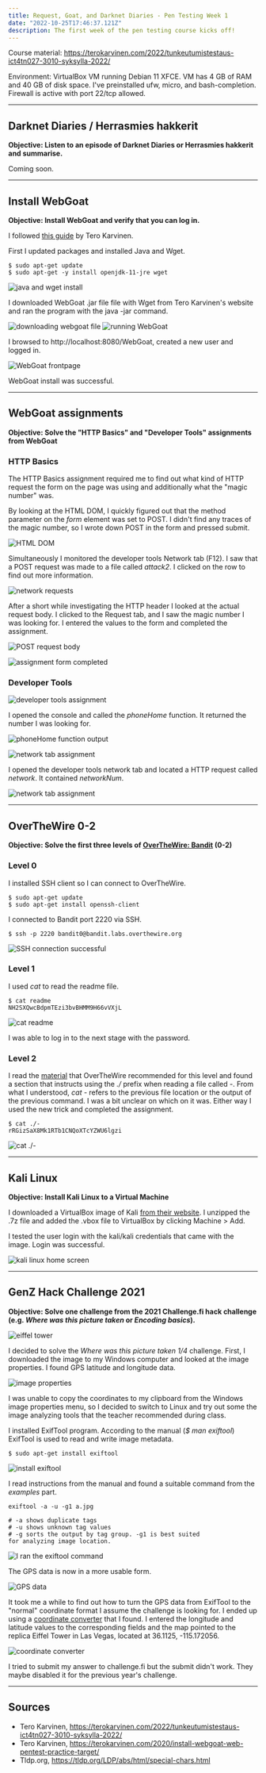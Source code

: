 ```yaml
---
title: Request, Goat, and Darknet Diaries - Pen Testing Week 1
date: "2022-10-25T17:46:37.121Z"
description: The first week of the pen testing course kicks off!
---
```


Course material: https://terokarvinen.com/2022/tunkeutumistestaus-ict4tn027-3010-syksylla-2022/

Environment: VirtualBox VM running Debian 11 XFCE. VM has 4 GB of RAM and 40 GB of disk space. I've preinstalled ufw, micro, and bash-completion. Firewall is active with port 22/tcp allowed.

---

## Darknet Diaries / Herrasmies hakkerit

**Objective: Listen to an episode of Darknet Diaries or Herrasmies hakkerit and summarise.**

Coming soon.

---

## Install WebGoat

**Objective: Install WebGoat and verify that you can log in.**

I followed [this guide](https://terokarvinen.com/2020/install-webgoat-web-pentest-practice-target/) by Tero Karvinen.

First I updated packages and installed Java and Wget.

```
$ sudo apt-get update
$ sudo apt-get -y install openjdk-11-jre wget
``` 

![java and wget install](f1.PNG)

I downloaded WebGoat .jar file file with Wget from Tero Karvinen's website and ran the program with the java -jar command.

![downloading webgoat file](f2.PNG)
![running WebGoat](f3.PNG)

I browsed to http://localhost:8080/WebGoat, created a new user and logged in.

![WebGoat frontpage](f4.PNG)

WebGoat install was successful.

---

## WebGoat assignments

**Objective: Solve the "HTTP Basics" and "Developer Tools" assignments from WebGoat**

### HTTP Basics

The HTTP Basics assignment required me to find out what kind of HTTP request the form on the page was using and additionally what the "magic number" was.

By looking at the HTML DOM, I quickly figured out that the method parameter on the *form* element was set to POST. I didn't find any traces of the magic number, so I wrote down POST in the form and pressed submit.

![HTML DOM](f6.PNG)

Simultaneously I monitored the developer tools Network tab (F12). I saw that a POST request was made to a file called *attack2*. I clicked on the row to find out more information.

![network requests](f7.PNG)

After a short while investigating the HTTP header I looked at the actual request body. I clicked to the Request tab, and I saw the magic number I was looking for. I entered the values to the form and completed the assignment.

![POST request body](f5.PNG)

![assignment form completed](f8.PNG)

### Developer Tools

![developer tools assignment](f9.PNG)

I opened the console and called the *phoneHome* function. It returned the number I was looking for.

![phoneHome function output](f10.PNG)

![network tab assignment](f12.PNG)

I opened the developer tools network tab and located a HTTP request called *network*. It contained *networkNum*.

![network tab assignment](f11.PNG)

---

## OverTheWire 0-2

**Objective: Solve the first three levels of [OverTheWire: Bandit](https://overthewire.org/wargames/bandit/) (0-2)**

### Level 0

I installed SSH client so I can connect to OverTheWire.

```
$ sudo apt-get update
$ sudo apt-get install openssh-client
```

I connected to Bandit port 2220 via SSH.

```
$ ssh -p 2220 bandit0@bandit.labs.overthewire.org
```

![SSH connection successful](f13.PNG)

### Level 1

I used *cat* to read the readme file.

```
$ cat readme
NH2SXQwcBdpmTEzi3bvBHMM9H66vVXjL
```

![cat readme](f14.PNG)

I was able to log in to the next stage with the password.

### Level 2

I read the [material](https://tldp.org/LDP/abs/html/special-chars.html) that OverTheWire recommended for this level and found a section that instructs using the *./* prefix when reading a file called *-*. From what I understood, *cat -* refers to the previous file location or the output of the previous command. I was a bit unclear on which on it was. Either way I used the new trick and completed the assignment.

```
$ cat ./-
rRGizSaX8Mk1RTb1CNQoXTcYZWU6lgzi
```

![cat ./-](f15.PNG)

---

## Kali Linux

**Objective: Install Kali Linux to a Virtual Machine**

I downloaded a VirtualBox image of Kali [from their website](https://www.kali.org/get-kali/#kali-virtual-machines). I unzipped the .7z file and added the .vbox file to VirtualBox by clicking Machine > Add.

I tested the user login with the kali/kali credentials that came with the image. Login was successful.

![kali linux home screen](f16.PNG)

---

## GenZ Hack Challenge 2021

**Objective: Solve one challenge from the 2021 Challenge.fi hack challenge (e.g. *Where was this picture taken* or *Encoding basics*).**

![eiffel tower](a.jpg)

I decided to solve the *Where was this picture taken 1/4* challenge. First, I downloaded the image to my Windows computer and looked at the image properties. I found GPS latitude and longitude data.

![image properties](f17.PNG)

I was unable to copy the coordinates to my clipboard from the Windows image properties menu, so I decided to switch to Linux and try out some the image analyzing tools that the teacher recommended during class.

I installed ExifTool program. According to the manual (*$ man exiftool*) ExifTool is used to read and write image metadata.

```
$ sudo apt-get install exiftool
```

![install exiftool](f18.PNG)

I read instructions from the manual and found a suitable command from the *examples* part.

```
exiftool -a -u -g1 a.jpg

# -a shows duplicate tags
# -u shows unknown tag values
# -g sorts the output by tag group. -g1 is best suited 
for analyzing image location. 
```

![I ran the exiftool command](f19.PNG)

The GPS data is now in a more usable form.

![GPS data](f20.PNG)

It took me a while to find out how to turn the GPS data from ExifTool to the "normal" coordinate format I assume the challenge is looking for. I ended up using a [coordinate converter](https://coordinates-converter.com/) that I found. I entered the longitude and latitude values to the corresponding fields and the map pointed to the replica Eiffel Tower in Las Vegas, located at 36.1125, -115.172056.

![coordinate converter](f21.PNG)

I tried to submit my answer to challenge.fi but the submit didn't work. They maybe disabled it for the previous year's challenge.

---

## Sources

- Tero Karvinen, https://terokarvinen.com/2022/tunkeutumistestaus-ict4tn027-3010-syksylla-2022/
- Tero Karvinen, https://terokarvinen.com/2020/install-webgoat-web-pentest-practice-target/
- Tldp.org, https://tldp.org/LDP/abs/html/special-chars.html